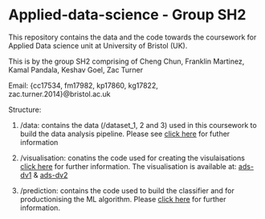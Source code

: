 # Applied-data-science - Group SH2
This repository contains the data and the code towards the coursework for Applied Data science unit at University of Bristol (UK).

This is by the group SH2 comprising of Cheng Chun, Franklin Martinez, Kamal Pandala, Keshav Goel, Zac Turner

Email: {cc17534, fm17982, kp17860, kg17822, zac.turner.2014}@bristol.ac.uk

Structure:
1) /data: contains the data (/dataset_1, 2 and 3) used in this coursework to build the data analysis pipeline. Please see [click here](https://github.com/ZacTurner/applied-data-science/tree/master/data#datasets) for futher information

2) /visualisation: conatins the code used for creating the visulaisations [click here](https://github.com/ZacTurner/applied-data-science/tree/master/visualisation#data-visualization) for further information.
  The visualisation is available at: [ads-dv1](http://129.158.81.250:5006/ads-dv1) & [ads-dv2](http://129.158.81.250:5006/ads-dv2)

3) /prediction: contains the code used to build the classifier and for productionising the ML algorithm. Please [click here](https://github.com/ZacTurner/applied-data-science/tree/master/prediction#prediction) for further information.

